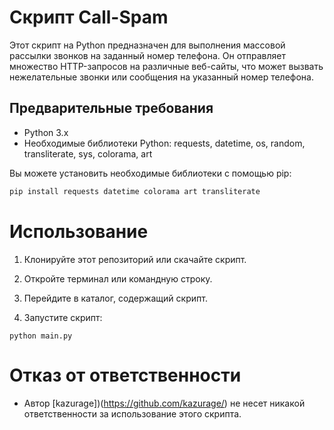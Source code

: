 # Скрипт Call-Spam

Этот скрипт на Python предназначен для выполнения массовой рассылки звонков на заданный номер телефона. Он отправляет множество HTTP-запросов на различные веб-сайты, что может вызвать нежелательные звонки или сообщения на указанный номер телефона.

## Предварительные требования
- Python 3.x
- Необходимые библиотеки Python: requests, datetime, os, random, transliterate, sys, colorama, art

Вы можете установить необходимые библиотеки с помощью pip:

```bash
pip install requests datetime colorama art transliterate
```
# Использование

1. Клонируйте этот репозиторий или скачайте скрипт.

2. Откройте терминал или командную строку.

3. Перейдите в каталог, содержащий скрипт.

4. Запустите скрипт:
```
python main.py
```

# Отказ от ответственности

- Автор [kazurage])(https://github.com/kazurage/) не несет никакой ответственности за использование этого скрипта.
